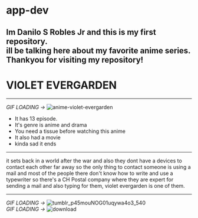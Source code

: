 # app-dev

Im Danilo S Robles Jr and this is my first repository. <br>  ill be talking here about my favorite anime series. <br> Thankyou for visiting my repository!
---

# VIOLET EVERGARDEN

---
*GIF LOADING ->*
![anime-violet-evergarden](https://user-images.githubusercontent.com/120182453/206701802-5f0b11f0-2215-4cbc-86cc-0bbfe213fa5a.gif)

- It has 13 episode.
- It's genre is anime and drama
- You need a tissue before watching this anime
- It also had a movie 
- kinda sad it ends

---

it sets back in a world after the war and also they dont have a devices to contact each other far away so the only thing to contact someone is using a mail and most of the people there don't know how to write and use a typewriter so there's a CH Postal company where they are expert for sending a mail and also typing for them, violet evergarden is one of them.

---

*GIF LOADING ->*
![tumblr_p45mouNOG01uqywa4o3_540](https://user-images.githubusercontent.com/120182453/206706705-b7b2b6eb-94a8-480f-9699-1f3036d9a1a4.gif)
<br>*GIF LOADING ->* ![download](https://user-images.githubusercontent.com/120182453/206739250-171f9c7e-433e-4036-864b-4382c4bf3573.gif)
